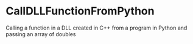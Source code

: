 # CallDLLFunctionFromPython
Calling a function in a DLL created in C++ from a program in Python and passing an array of doubles
